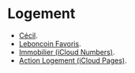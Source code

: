 # Logement

 * [Cécil](https://cecil.cilgere.fr/Cecil/jsp/login.jsp).
 * [Leboncoin Favoris](https://www.leboncoin.fr/mes-annonces/).
 * [Immobilier (iCloud Numbers)](https://www.leboncoin.fr/mes-annonces/).
 * [Action Logement (iCloud Pages)](https://www.icloud.com/pages/03K1oovV20BwE9jkgrFX6bLXw#Action_Logement).
